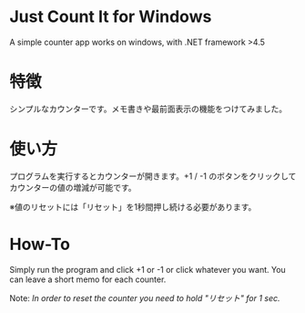 # Just Count It for Windows
A simple counter app works on windows, with .NET framework >4.5

# 特徴
シンプルなカウンターです。メモ書きや最前面表示の機能をつけてみました。

# 使い方
プログラムを実行するとカウンターが開きます。+1 / -1 のボタンをクリックしてカウンターの値の増減が可能です。

※値のリセットには「リセット」を1秒間押し続ける必要があります。

# How-To
Simply run the program and click +1 or -1 or click whatever you want.
You can leave a short memo for each counter.

Note: *In order to reset the counter you need to hold "リセット" for 1 sec.*